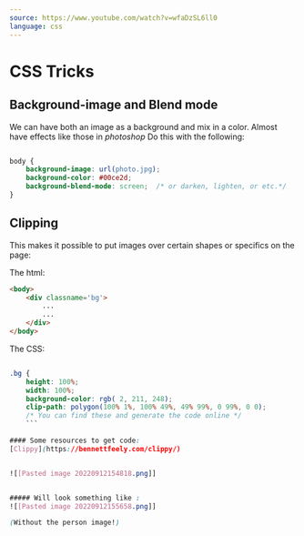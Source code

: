 ```yaml
---
source: https://www.youtube.com/watch?v=wfaDzSL6ll0
language: css
---
```







# CSS Tricks

## Background-image and Blend mode


We can have both an image as a background and mix in a color. Almost have effects like those in *photoshop*
Do  this with the following:

```css

body {
	background-image: url(photo.jpg);
	background-color: #00ce2d;
	background-blend-mode: screen;  /* or darken, lighten, or etc.*/
}
```







## Clipping

This makes it possible to put images over certain shapes or specifics on the page:

The html:
```html
<body>
	<div classname='bg'>
		...
		...
	</div>
</body>
```

The CSS:

```css

.bg {
	height: 100%;
	width: 100%;
	background-color: rgb( 2, 211, 248);
	clip-path: polygon(100% 1%, 100% 49%, 49% 99%, 0 99%, 0 0);
	/* You can find these and generate the code online */
	```

#### Some resources to get code:
[Clippy](https://bennettfeely.com/clippy/)


![[Pasted image 20220912154818.png]]


##### Will look something like :
![[Pasted image 20220912155658.png]]

(Without the person image!)
